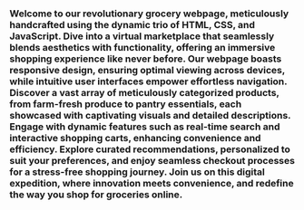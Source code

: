 <h3>
  Welcome to our revolutionary grocery webpage, meticulously handcrafted using the dynamic trio of HTML, CSS, and JavaScript. Dive into a virtual marketplace that seamlessly blends aesthetics with functionality, offering an immersive shopping experience like never before. Our webpage boasts responsive design, ensuring optimal viewing across devices, while intuitive user interfaces empower effortless navigation. Discover a vast array of meticulously categorized products, from farm-fresh produce to pantry essentials, each showcased with captivating visuals and detailed descriptions. Engage with dynamic features such as real-time search and interactive shopping carts, enhancing convenience and efficiency. Explore curated recommendations, personalized to suit your preferences, and enjoy seamless checkout processes for a stress-free shopping journey. Join us on this digital expedition, where innovation meets convenience, and redefine the way you shop for groceries online.
</h3>
